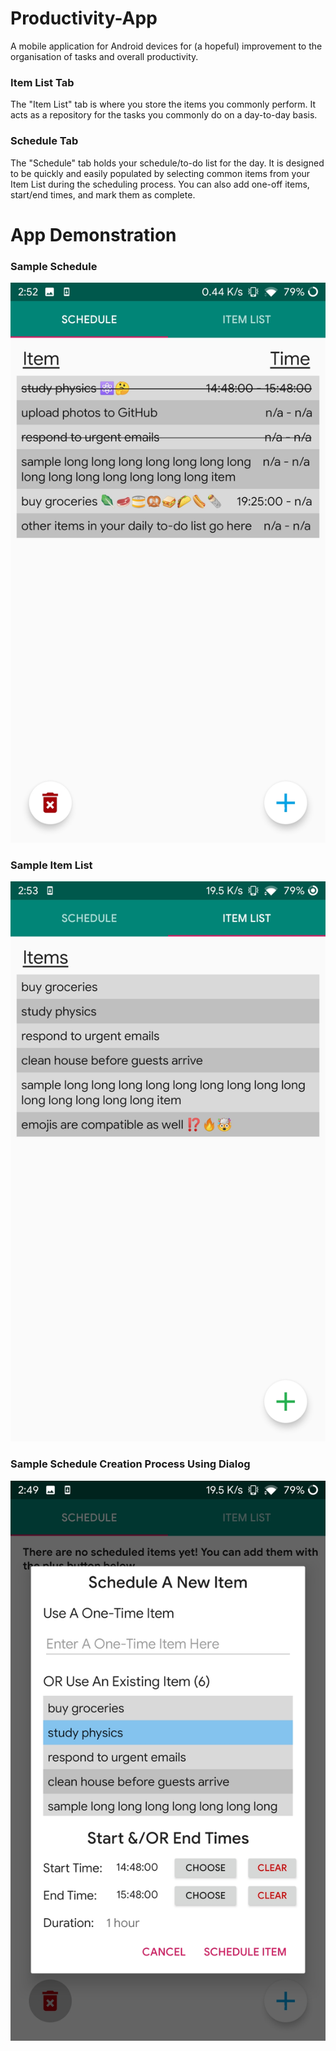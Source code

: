 # Productivity-App
A mobile application for Android devices for (a hopeful) improvement to the organisation of tasks and overall productivity.


### Item List Tab
The "Item List" tab is where you store the items you commonly perform. It acts as a repository for the tasks you commonly do on a day-to-day basis. 

### Schedule Tab
The "Schedule" tab holds your schedule/to-do list for the day. It is designed to be quickly and easily populated by selecting common items from your Item List during the scheduling process. You can also add one-off items, start/end times, and mark them as complete.

# App Demonstration
### Sample Schedule
![Schedule](/demonstration%20images/scheduleTabFilledIn.jpg)

### Sample Item List
![Item List](/demonstration%20images/itemListTabFilledIn.jpg)

### Sample Schedule Creation Process Using Dialog
![Schedule Creation](/demonstration%20images/scheduleNewItemDialogFilledIn.jpg)

